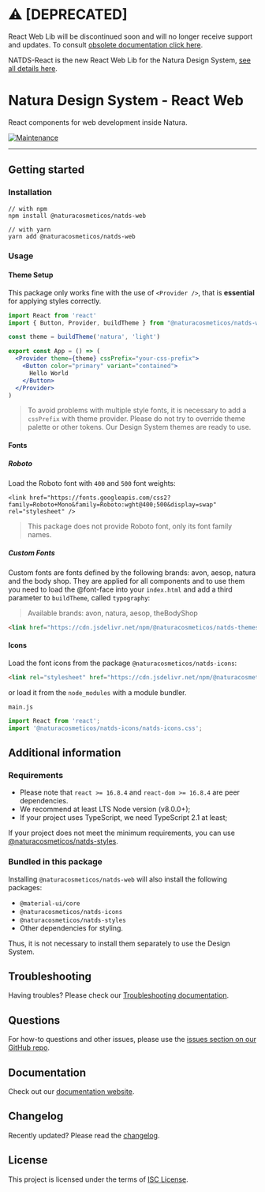# ⚠️ [DEPRECATED]

React Web Lib will be discontinued soon and will no longer receive support and updates. To consult [obsolete documentation click here](https://natds-web.natura.design/).

NATDS-React is the new React Web Lib for the Natura Design System, [see all details here](https://www.npmjs.com/package/@naturacosmeticos/natds-react).

# Natura Design System - React Web

React components for web development inside Natura.

[![Maintenance](https://img.shields.io/badge/no%20maintenance%20intended-X-red)](https://opensource.org/licenses/ISC)

---

## Getting started

### Installation

```shell script
// with npm
npm install @naturacosmeticos/natds-web

// with yarn
yarn add @naturacosmeticos/natds-web
```

### Usage
#### Theme Setup

This package only works fine with the use of `<Provider />`, that is **essential** for applying styles correctly.

```jsx
import React from 'react'
import { Button, Provider, buildTheme } from "@naturacosmeticos/natds-web";

const theme = buildTheme('natura', 'light')

export const App = () => (
  <Provider theme={theme} cssPrefix="your-css-prefix">
    <Button color="primary" variant="contained">
      Hello World
    </Button>
  </Provider>
)
```
> To avoid problems with multiple style fonts, it is necessary to add a `cssPrefix` with theme provider.
> Please do not try to override theme palette or other tokens. Our Design System themes are ready to use.

#### Fonts
##### Roboto

Load the Roboto font with `400` and `500` font weights:

`<link href="https://fonts.googleapis.com/css2?family=Roboto+Mono&family=Roboto:wght@400;500&display=swap" rel="stylesheet" />`

> This package does not provide Roboto font, only its font family names.

##### Custom Fonts
Custom fonts are fonts defined by the following brands: avon, aesop, natura and the body shop.
They are applied for all components and to use them you need to load the @font-face into your `index.html` and add a third parameter to `buildTheme`, called `typography`:
> Available brands: avon, natura, aesop, theBodyShop

```html
<link href="https://cdn.jsdelivr.net/npm/@naturacosmeticos/natds-themes@latest/dist/assets/[BRAND]_fonts.css" rel="stylesheet" />
```

#### Icons

Load the font icons from the package `@naturacosmeticos/natds-icons`:

```html
<link rel="stylesheet" href="https://cdn.jsdelivr.net/npm/@naturacosmeticos/natds-icons@latest/dist/natds-icons.css">
```

or load it from the `node_modules` with a module bundler.

`main.js`

```javascript
import React from 'react';
import '@naturacosmeticos/natds-icons/natds-icons.css';
```

## Additional information

### Requirements

- Please note that `react >= 16.8.4` and `react-dom >= 16.8.4` are peer dependencies.
- We recommend at least LTS Node version (v8.0.0+);
- If your project uses TypeScript, we need TypeScript 2.1 at least;

If your project does not meet the minimum requirements, you can use [@naturacosmeticos/natds-styles](../styles/README.md).

### Bundled in this package

Installing `@naturacosmeticos/natds-web` will also install the following packages:

- `@material-ui/core`
- `@naturacosmeticos/natds-icons`
- `@naturacosmeticos/natds-styles`
- Other dependencies for styling.

Thus, it is not necessary to install them separately to use the Design System.

## Troubleshooting

Having troubles? Please check our [Troubleshooting documentation](../../TROUBLESHOOTING.md).

## Questions

For how-to questions and other issues, please use the [issues section on our GitHub repo](https://github.com/natura-cosmeticos/natds-js/issues).

## Documentation

Check out our [documentation website](https://natds-web.natura.design/).

## Changelog

Recently updated? Please read the [changelog](./CHANGELOG.md).

## License

This project is licensed under the terms of [ISC License](../../LICENSE).



